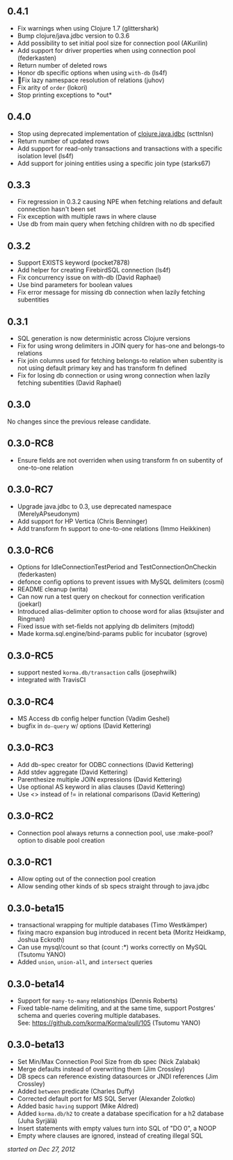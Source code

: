 0.4.1
-----
* Fix warnings when using Clojure 1.7 (glittershark)
* Bump clojure/java.jdbc version to 0.3.6
* Add possibility to set initial pool size for connection pool (AKurilin)
* Add support for driver properties when using connection pool (federkasten)
* Return number of deleted rows
* Honor db specific options when using `with-db` (ls4f)
* Fix lazy namespace resolution of relations (juhov)
* Fix arity of `order` (lokori)
* Stop printing exceptions to \*out\*

0.4.0
-----
* Stop using deprecated implementation of [clojure.java.jdbc](https://github.com/clojure/java.jdbc) (scttnlsn)
* Return number of updated rows
* Add support for read-only transactions and transactions with a specific isolation level (ls4f)
* Add support for joining entities using a specific join type (starks67)

0.3.3
-----
* Fix regression in 0.3.2 causing NPE when fetching relations and default connection hasn't been set
* Fix exception with multiple raws in where clause
* Use db from main query when fetching children with no db specified

0.3.2
-----
* Support EXISTS keyword (pocket7878)
* Add helper for creating FirebirdSQL connection (ls4f)
* Fix concurrency issue on with-db (David Raphael)
* Use bind parameters for boolean values
* Fix error message for missing db connection when lazily fetching subentities

0.3.1
-----
* SQL generation is now deterministic across Clojure versions
* Fix for using wrong delimiters in JOIN query for has-one and belongs-to relations
* Fix join columns used for fetching belongs-to relation when subentity is not using default primary key and has transform fn defined
* Fix for losing db connection or using wrong connection when lazily fetching subentities (David Raphael)

0.3.0
-----
No changes since the previous release candidate.

0.3.0-RC8
---------
* Ensure fields are not overriden when using transform fn on subentity of one-to-one relation

0.3.0-RC7
---------
* Upgrade java.jdbc to 0.3, use deprecated namespace (MerelyAPseudonym)
* Add support for HP Vertica (Chris Benninger)
* Add transform fn support to one-to-one relations (Immo Heikkinen)

0.3.0-RC6
---------
* Options for IdleConnectionTestPeriod and TestConnectionOnCheckin (federkasten)
* defonce config options to prevent issues with MySQL delimiters (cosmi)
* README cleanup (writa)
* Can now run a test query on checkout for connection verification (joekarl)
* Introduced alias-delimiter option to choose word for alias (ktsujister and Ringman)
* Fixed issue with set-fields not applying db delimiters (mjtodd)
* Made korma.sql.engine/bind-params public for incubator (sgrove)

0.3.0-RC5
---------

* support nested `korma.db/transaction` calls (josephwilk)
* integrated with TravisCI

0.3.0-RC4
---------

* MS Access db config helper function (Vadim Geshel)
* bugfix in `do-query` w/ options (David Kettering)

0.3.0-RC3
---------

* Add db-spec creator for ODBC connections (David Kettering)
* Add stdev aggregate (David Kettering)
* Parenthesize multiple JOIN expressions (David Kettering)
* Use optional AS keyword in alias clauses (David Kettering)
* Use <> instead of != in relational comparisons (David Kettering)

0.3.0-RC2
---------

* Connection pool always returns a connection pool, use :make-pool? option to disable pool creation

0.3.0-RC1
---------

* Allow opting out of the connection pool creation
* Allow sending other kinds of sb specs straight through to java.jdbc

0.3.0-beta15
---------------------

*  transactional wrapping for multiple databases (Timo Westkämper)
*  fixing macro expansion bug introduced in recent beta (Moritz Heidkamp, Joshua Eckroth)
*  Can use mysql/count so that (count :*) works correctly on MySQL (Tsutomu YANO)
*  Added `union`, `union-all`, and `intersect` queries

0.3.0-beta14
------------

*  Support for `many-to-many` relationships (Dennis Roberts)
*  Fixed table-name delimiting, and at the same time, support Postgres' schema and 
   queries covering multiple databases.  
   See: https://github.com/korma/Korma/pull/105 (Tsutomu YANO)

0.3.0-beta13
------------

*   Set Min/Max Connection Pool Size from db spec (Nick Zalabak)
*   Merge defaults instead of overwriting them (Jim Crossley)
*   DB specs can reference existing datasources or JNDI references (Jim Crossley)
*   Added `between` predicate (Charles Duffy)
*   Corrected default port for MS SQL Server (Alexander Zolotko)
*   Added basic `having` support (Mike Aldred)
*   Added `korma.db/h2` to create a database specification for a h2 database (Juha Syrjälä)
*   Insert statements with empty values turn into SQL of "DO 0", a NOOP
*   Empty where clauses are ignored, instead of creating illegal SQL

*started on Dec 27, 2012*


